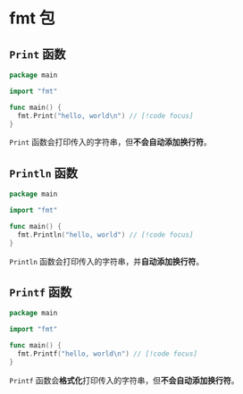 # fmt 包

## `Print` 函数

```go
package main

import "fmt"

func main() {
  fmt.Print("hello, world\n") // [!code focus]
}
```

`Print` 函数会打印传入的字符串，但**不会自动添加换行符**。

## `Println` 函数

```go
package main

import "fmt"

func main() {
  fmt.Println("hello, world") // [!code focus]
}
```

`Println` 函数会打印传入的字符串，并**自动添加换行符**。

## `Printf` 函数

```go
package main

import "fmt"

func main() {
  fmt.Printf("hello, world\n") // [!code focus]
}
```

`Printf` 函数会**格式化**打印传入的字符串，但**不会自动添加换行符**。
